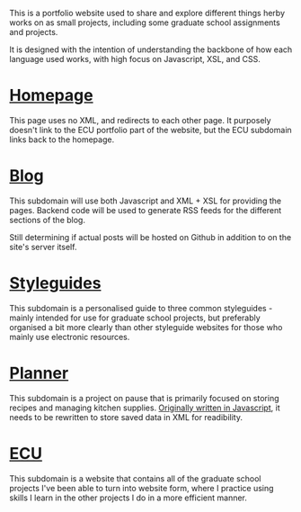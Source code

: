 This is a portfolio website used to share and explore different things herby works on as small projects, including some graduate school assignments and projects.

It is designed with the intention of understanding the backbone of how each language used works, with high focus on Javascript, XSL, and CSS.

# [Homepage](http://mentallyobscure.org)
This page uses no XML, and redirects to each other page. It purposely doesn't link to the ECU portfolio part of the website, but the ECU subdomain links back to the homepage.

# [Blog](http://blog.mentallyobscure.org)
This subdomain will use both Javascript and XML + XSL for providing the pages. Backend code will be used to generate RSS feeds for the different sections of the blog.

Still determining if actual posts will be hosted on Github in addition to on the site's server itself.

# [Styleguides](http://style.mentallyobscure.org)
This subdomain is a personalised guide to three common styleguides - mainly intended for use for graduate school projects, but preferably organised a bit more clearly than other styleguide websites for those who mainly use electronic resources.

# [Planner](http://plan.mentallyobscure.org)
This subdomain is a project on pause that is primarily focused on storing recipes and managing kitchen supplies. [Originally written in Javascript](https://github.com/herbykit/planner), it needs to be rewritten to store saved data in XML for readibility.

# [ECU](http://ecu.mentallyobscure.org)
This subdomain is a website that contains all of the graduate school projects I've been able to turn into website form, where I practice using skills I learn in the other projects I do in a more efficient manner.
